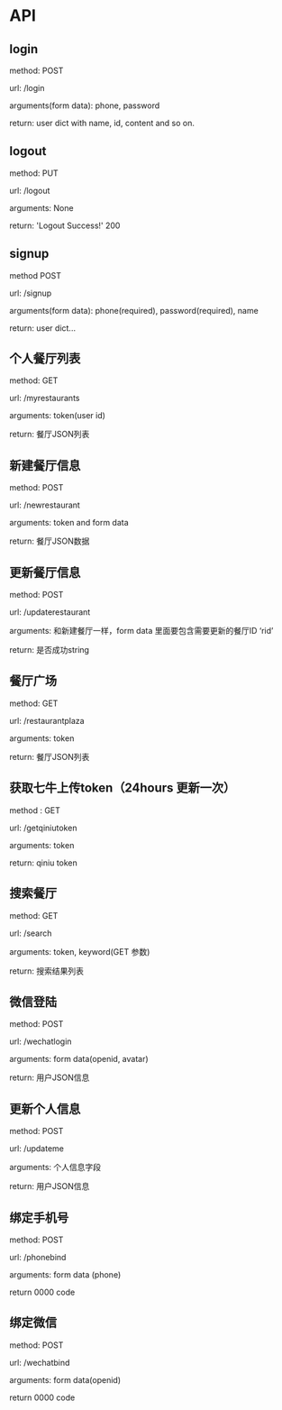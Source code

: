 # API


## login

method: POST

url: /login

arguments(form data): phone, password

return: user dict with name, id, content and so on.


## logout

method: PUT

url: /logout

arguments: None

return: 'Logout Success!' 200


## signup

method POST

url: /signup

arguments(form data): phone(required), password(required), name

return: user dict... 


## 个人餐厅列表

method: GET

url: /myrestaurants

arguments: token(user id)

return: 餐厅JSON列表

## 新建餐厅信息

method: POST

url: /newrestaurant

arguments: token and form data

return: 餐厅JSON数据

## 更新餐厅信息

method: POST

url: /updaterestaurant

arguments: 和新建餐厅一样，form data 里面要包含需要更新的餐厅ID ‘rid’

return: 是否成功string


## 餐厅广场

method: GET

url: /restaurantplaza

arguments: token

return: 餐厅JSON列表

## 获取七牛上传token（24hours 更新一次）

method : GET

url: /getqiniutoken

arguments: token

return: qiniu token

## 搜索餐厅

method: GET

url: /search

arguments: token, keyword(GET 参数)

return: 搜索结果列表


## 微信登陆

method: POST

url: /wechatlogin

arguments: form data(openid, avatar)

return: 用户JSON信息


## 更新个人信息

method: POST

url: /updateme

arguments: 个人信息字段

return: 用户JSON信息

## 绑定手机号

method: POST

url: /phonebind

arguments: form data (phone)

return 0000 code

## 绑定微信

method: POST

url: /wechatbind

arguments: form data(openid)

return 0000 code